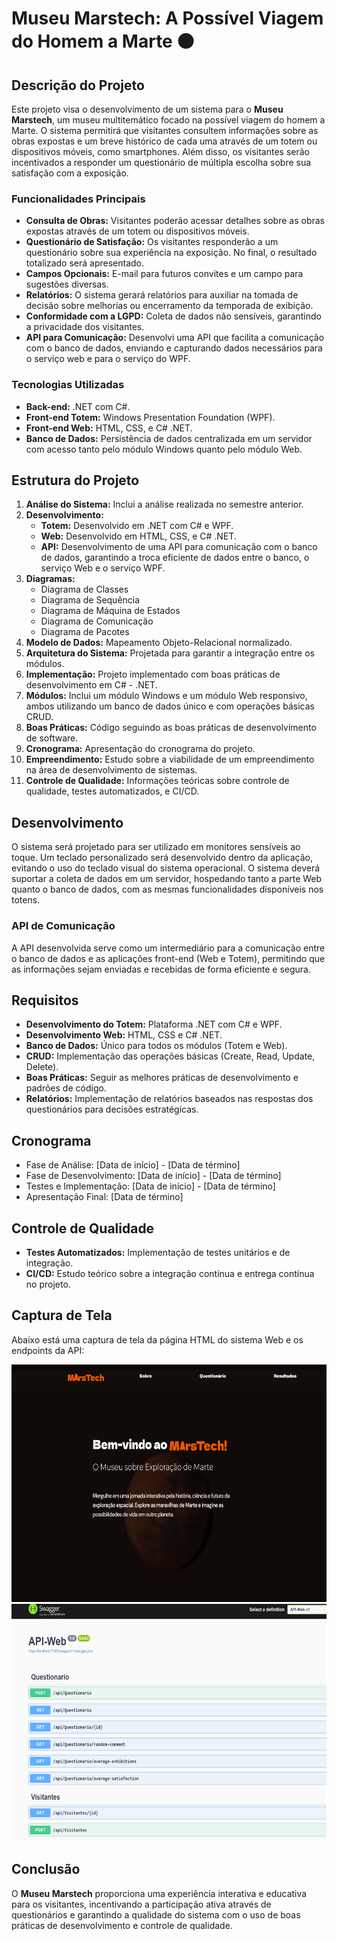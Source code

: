 # Museu Marstech: A Possível Viagem do Homem a Marte 🟠

## Descrição do Projeto

Este projeto visa o desenvolvimento de um sistema para o **Museu Marstech**, um museu multitemático focado na possível viagem do homem a Marte. O sistema permitirá que visitantes consultem informações sobre as obras expostas e um breve histórico de cada uma através de um totem ou dispositivos móveis, como smartphones. Além disso, os visitantes serão incentivados a responder um questionário de múltipla escolha sobre sua satisfação com a exposição.

### Funcionalidades Principais
- **Consulta de Obras:** Visitantes poderão acessar detalhes sobre as obras expostas através de um totem ou dispositivos móveis.
- **Questionário de Satisfação:** Os visitantes responderão a um questionário sobre sua experiência na exposição. No final, o resultado totalizado será apresentado.
- **Campos Opcionais:** E-mail para futuros convites e um campo para sugestões diversas.
- **Relatórios:** O sistema gerará relatórios para auxiliar na tomada de decisão sobre melhorias ou encerramento da temporada de exibição.
- **Conformidade com a LGPD:** Coleta de dados não sensíveis, garantindo a privacidade dos visitantes.
- **API para Comunicação:** Desenvolvi uma API que facilita a comunicação com o banco de dados, enviando e capturando dados necessários para o serviço web e para o serviço do WPF.

### Tecnologias Utilizadas
- **Back-end:** .NET com C#.
- **Front-end Totem:** Windows Presentation Foundation (WPF).
- **Front-end Web:** HTML, CSS, e C# .NET.
- **Banco de Dados:** Persistência de dados centralizada em um servidor com acesso tanto pelo módulo Windows quanto pelo módulo Web.

## Estrutura do Projeto

1. **Análise do Sistema:** Inclui a análise realizada no semestre anterior.
2. **Desenvolvimento:**
   - **Totem:** Desenvolvido em .NET com C# e WPF.
   - **Web:** Desenvolvido em HTML, CSS, e C# .NET.
   - **API:** Desenvolvimento de uma API para comunicação com o banco de dados, garantindo a troca eficiente de dados entre o banco, o serviço Web e o serviço WPF.
3. **Diagramas:**
   - Diagrama de Classes
   - Diagrama de Sequência
   - Diagrama de Máquina de Estados
   - Diagrama de Comunicação
   - Diagrama de Pacotes
4. **Modelo de Dados:** Mapeamento Objeto-Relacional normalizado.
5. **Arquitetura do Sistema:** Projetada para garantir a integração entre os módulos.
6. **Implementação:** Projeto implementado com boas práticas de desenvolvimento em C# - .NET.
7. **Módulos:** Inclui um módulo Windows e um módulo Web responsivo, ambos utilizando um banco de dados único e com operações básicas CRUD.
8. **Boas Práticas:** Código seguindo as boas práticas de desenvolvimento de software.
9. **Cronograma:** Apresentação do cronograma do projeto.
10. **Empreendimento:** Estudo sobre a viabilidade de um empreendimento na área de desenvolvimento de sistemas.
11. **Controle de Qualidade:** Informações teóricas sobre controle de qualidade, testes automatizados, e CI/CD.

## Desenvolvimento

O sistema será projetado para ser utilizado em monitores sensíveis ao toque. Um teclado personalizado será desenvolvido dentro da aplicação, evitando o uso do teclado visual do sistema operacional. O sistema deverá suportar a coleta de dados em um servidor, hospedando tanto a parte Web quanto o banco de dados, com as mesmas funcionalidades disponíveis nos totens.

### API de Comunicação
A API desenvolvida serve como um intermediário para a comunicação entre o banco de dados e as aplicações front-end (Web e Totem), permitindo que as informações sejam enviadas e recebidas de forma eficiente e segura.

## Requisitos
- **Desenvolvimento do Totem:** Plataforma .NET com C# e WPF.
- **Desenvolvimento Web:** HTML, CSS e C# .NET.
- **Banco de Dados:** Único para todos os módulos (Totem e Web).
- **CRUD:** Implementação das operações básicas (Create, Read, Update, Delete).
- **Boas Práticas:** Seguir as melhores práticas de desenvolvimento e padrões de código.
- **Relatórios:** Implementação de relatórios baseados nas respostas dos questionários para decisões estratégicas.

## Cronograma
- Fase de Análise: [Data de início] - [Data de término]
- Fase de Desenvolvimento: [Data de início] - [Data de término]
- Testes e Implementação: [Data de início] - [Data de término]
- Apresentação Final: [Data de término]

## Controle de Qualidade
- **Testes Automatizados:** Implementação de testes unitários e de integração.
- **CI/CD:** Estudo teórico sobre a integração contínua e entrega contínua no projeto.

## Captura de Tela

Abaixo está uma captura de tela da página HTML do sistema Web e os endpoints da API:

<img height="380" width="700"  src="Imagens/captura-web.png">
<img height="380" width="700" src="Imagens/captura-api.png">


## Conclusão

O **Museu Marstech** proporciona uma experiência interativa e educativa para os visitantes, incentivando a participação ativa através de questionários e garantindo a qualidade do sistema com o uso de boas práticas de desenvolvimento e controle de qualidade.
